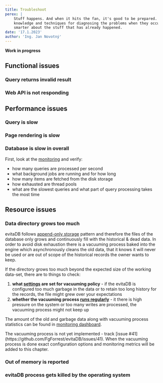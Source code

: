 ```yaml
---
title: Troubleshoot
perex: |
    Stuff happens. And when it hits the fan, it's good to be prepared. This chapter is intended to give you some 
    knowledge and techniques for diagnosing the problems when they occur. Expect this article to be expanded as we get 
    smarter about the stuff that has already happened.
date: '17.1.2023'
author: 'Ing. Jan Novotný'
---
```


**Work in progress**

## Functional issues

### Query returns invalid result

### Web API is not responding

## Performance issues

### Query is slow

### Page rendering is slow

### Database is slow in overall

First, look at the [monitoring](../../operate/monitor.md) and verify:

- how many queries are processed per second
- what background jobs are running and for how long
- how many items are fetched from the disk storage
- how exhausted are thread pools
- what are the slowest queries and what part of query processing takes the most time

## Resource issues

### Data directory grows too much

evitaDB follows [append-only storage](https://en.wikipedia.org/wiki/Append-only) pattern and therefore the files of
the database only grows and continuously fill with the historical & dead data. In order to avoid disk exhaustion there
is a vacuuming process baked into the engine which asynchronously cleans the old data, that it knows it will never be
used or are out of scope of the historical records the owner wants to keep.

If the directory grows too much beyond the expected size of the working data-set, there are to things to check:

1. **what [settings](../../operate/configure.md) are set for vacuuming policy** - if the evitaDB is configured too much
   garbage in the data or to retain too long history for the records, the file might grew over your expectations
2. **whether the vacuuming process [runs regularly](../../operate/monitor.md)** - it there is high pressure on the 
   system or too many writes are processed, the vacuuming process might not keep up 

The amount of the old and garbage data along with vacuuming process statistics can be found in 
[monitoring dashboard](../../operate/monitor.md).

<Note type="warning">
The vacuuming process is not yet implemented - track [issue #41](https://github.com/FgForrest/evitaDB/issues/41).
When the vacuuming process is done exact configuration options and monitoring metrics will be added to this chapter.
</Note>

### Out of memory is reported

### evitaDB process gets killed by the operating system

